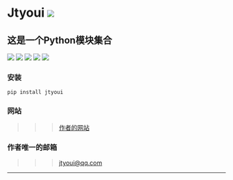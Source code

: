 # **Jtyoui** [![](https://gitee.com/tyoui/logo/raw/master/logo/photolog.png)][1]

## 这是一个Python模块集合
[![](https://img.shields.io/badge/个人网站-jtyoui-yellow.com.svg)][1]
[![](https://img.shields.io/badge/Python-3.7-green.svg)]()
[![](https://img.shields.io/badge/BlogWeb-Tyoui-bule.svg)][1]
[![](https://img.shields.io/badge/Email-jtyoui@qq.com-red.svg)]()
[![](https://img.shields.io/badge/项目-jtyoui-black.svg)]()


### 安装
    pip install jtyoui

### 网站
>>> [作者的网站](https://blog.jtyoui.com)

### 作者唯一的邮箱
>>> jtyoui@qq.com  



***
[1]: https://blog.jtyoui.com